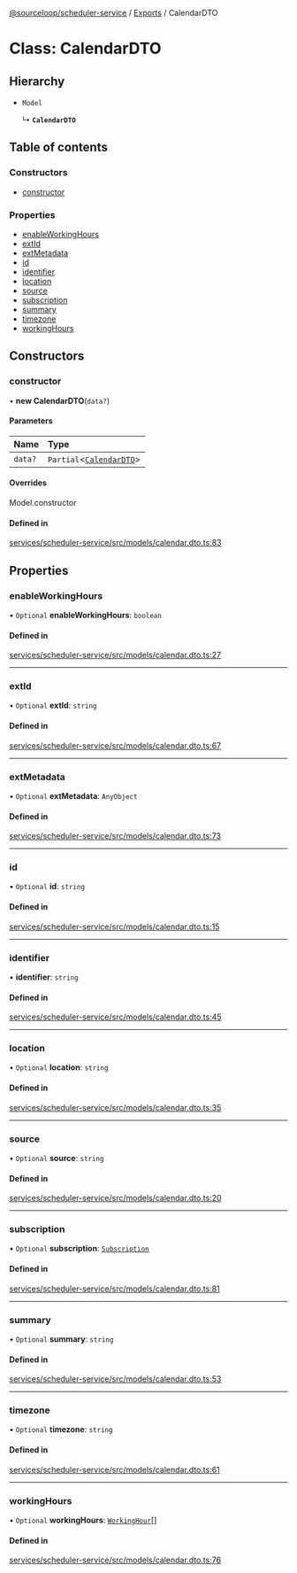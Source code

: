 [@sourceloop/scheduler-service](../README.md) / [Exports](../modules.md) / CalendarDTO

# Class: CalendarDTO

## Hierarchy

- `Model`

  ↳ **`CalendarDTO`**

## Table of contents

### Constructors

- [constructor](CalendarDTO.md#constructor)

### Properties

- [enableWorkingHours](CalendarDTO.md#enableworkinghours)
- [extId](CalendarDTO.md#extid)
- [extMetadata](CalendarDTO.md#extmetadata)
- [id](CalendarDTO.md#id)
- [identifier](CalendarDTO.md#identifier)
- [location](CalendarDTO.md#location)
- [source](CalendarDTO.md#source)
- [subscription](CalendarDTO.md#subscription)
- [summary](CalendarDTO.md#summary)
- [timezone](CalendarDTO.md#timezone)
- [workingHours](CalendarDTO.md#workinghours)

## Constructors

### constructor

• **new CalendarDTO**(`data?`)

#### Parameters

| Name | Type |
| :------ | :------ |
| `data?` | `Partial`<[`CalendarDTO`](CalendarDTO.md)\> |

#### Overrides

Model.constructor

#### Defined in

[services/scheduler-service/src/models/calendar.dto.ts:83](https://github.com/sourcefuse/loopback4-microservice-catalog/blob/77bb890a2/services/scheduler-service/src/models/calendar.dto.ts#L83)

## Properties

### enableWorkingHours

• `Optional` **enableWorkingHours**: `boolean`

#### Defined in

[services/scheduler-service/src/models/calendar.dto.ts:27](https://github.com/sourcefuse/loopback4-microservice-catalog/blob/77bb890a2/services/scheduler-service/src/models/calendar.dto.ts#L27)

___

### extId

• `Optional` **extId**: `string`

#### Defined in

[services/scheduler-service/src/models/calendar.dto.ts:67](https://github.com/sourcefuse/loopback4-microservice-catalog/blob/77bb890a2/services/scheduler-service/src/models/calendar.dto.ts#L67)

___

### extMetadata

• `Optional` **extMetadata**: `AnyObject`

#### Defined in

[services/scheduler-service/src/models/calendar.dto.ts:73](https://github.com/sourcefuse/loopback4-microservice-catalog/blob/77bb890a2/services/scheduler-service/src/models/calendar.dto.ts#L73)

___

### id

• `Optional` **id**: `string`

#### Defined in

[services/scheduler-service/src/models/calendar.dto.ts:15](https://github.com/sourcefuse/loopback4-microservice-catalog/blob/77bb890a2/services/scheduler-service/src/models/calendar.dto.ts#L15)

___

### identifier

• **identifier**: `string`

#### Defined in

[services/scheduler-service/src/models/calendar.dto.ts:45](https://github.com/sourcefuse/loopback4-microservice-catalog/blob/77bb890a2/services/scheduler-service/src/models/calendar.dto.ts#L45)

___

### location

• `Optional` **location**: `string`

#### Defined in

[services/scheduler-service/src/models/calendar.dto.ts:35](https://github.com/sourcefuse/loopback4-microservice-catalog/blob/77bb890a2/services/scheduler-service/src/models/calendar.dto.ts#L35)

___

### source

• `Optional` **source**: `string`

#### Defined in

[services/scheduler-service/src/models/calendar.dto.ts:20](https://github.com/sourcefuse/loopback4-microservice-catalog/blob/77bb890a2/services/scheduler-service/src/models/calendar.dto.ts#L20)

___

### subscription

• `Optional` **subscription**: [`Subscription`](Subscription.md)

#### Defined in

[services/scheduler-service/src/models/calendar.dto.ts:81](https://github.com/sourcefuse/loopback4-microservice-catalog/blob/77bb890a2/services/scheduler-service/src/models/calendar.dto.ts#L81)

___

### summary

• `Optional` **summary**: `string`

#### Defined in

[services/scheduler-service/src/models/calendar.dto.ts:53](https://github.com/sourcefuse/loopback4-microservice-catalog/blob/77bb890a2/services/scheduler-service/src/models/calendar.dto.ts#L53)

___

### timezone

• `Optional` **timezone**: `string`

#### Defined in

[services/scheduler-service/src/models/calendar.dto.ts:61](https://github.com/sourcefuse/loopback4-microservice-catalog/blob/77bb890a2/services/scheduler-service/src/models/calendar.dto.ts#L61)

___

### workingHours

• `Optional` **workingHours**: [`WorkingHour`](WorkingHour.md)[]

#### Defined in

[services/scheduler-service/src/models/calendar.dto.ts:76](https://github.com/sourcefuse/loopback4-microservice-catalog/blob/77bb890a2/services/scheduler-service/src/models/calendar.dto.ts#L76)
